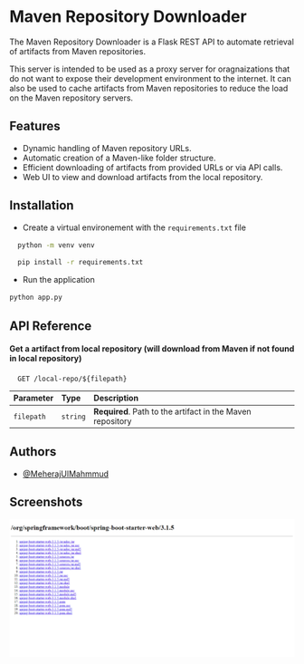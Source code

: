 # Maven Repository Downloader

The Maven Repository Downloader is a Flask REST API to automate retrieval of artifacts from Maven repositories.

This server is intended to be used as a proxy server for oragnaizations that do not want to expose their development environment to the internet. It can also be used to cache artifacts from Maven repositories to reduce the load on the Maven repository servers.

## Features

-   Dynamic handling of Maven repository URLs.
-   Automatic creation of a Maven-like folder structure.
-   Efficient downloading of artifacts from provided URLs or via API calls.
-   Web UI to view and download artifacts from the local repository.

## Installation

-   Create a virtual environement with the `requirements.txt` file

```bash
  python -m venv venv
```

```bash
  pip install -r requirements.txt
```

-   Run the application

```bash
python app.py
```

## API Reference

#### Get a artifact from local repository (will download from Maven if not found in local repository)

```http
  GET /local-repo/${filepath}
```

| Parameter  | Type     | Description                                                |
| :--------- | :------- | :--------------------------------------------------------- |
| `filepath` | `string` | **Required**. Path to the artifact in the Maven repository |

## Authors

-   [@MeherajUlMahmmud](https://github.com/MeherajUlMahmmud)

## Screenshots

![App Screenshot](./screenshots/LocalMavenRepository.png)
